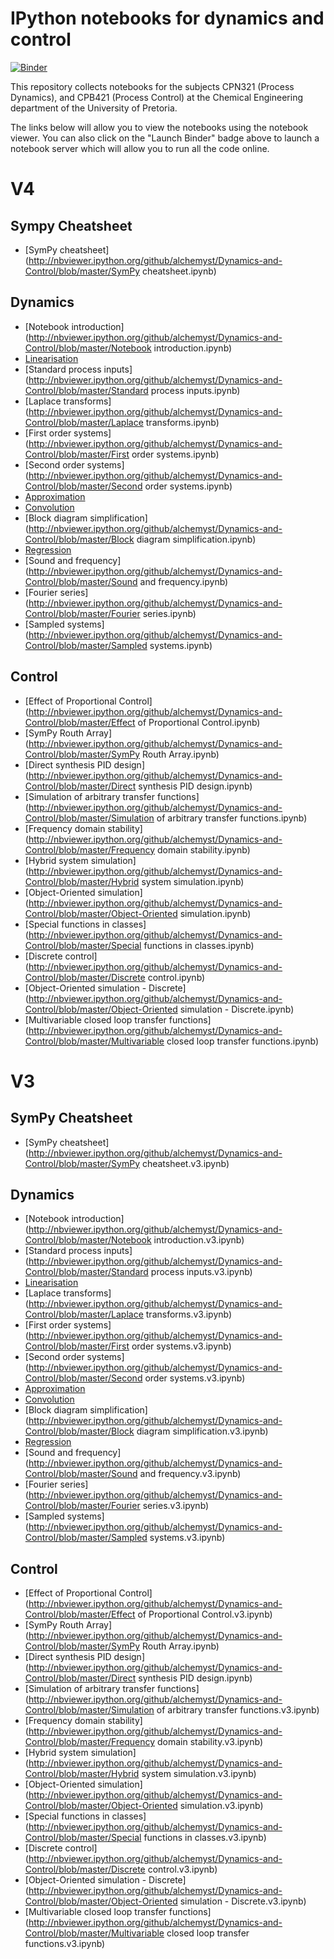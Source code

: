 IPython notebooks for dynamics and control
==========================================

[![Binder](http://mybinder.org/badge.svg)](http://mybinder.org/repo/alchemyst/Dynamics-and-Control)

This repository collects notebooks for the subjects CPN321 (Process Dynamics), and CPB421 (Process Control) at the Chemical Engineering department of the University of Pretoria.

The links below will allow you to view the notebooks using the notebook viewer. You can also click on the "Launch Binder" badge above to launch a notebook server which will allow you to run all the code online.

V4
==

Sympy Cheatsheet
----------------
* [SymPy cheatsheet](http://nbviewer.ipython.org/github/alchemyst/Dynamics-and-Control/blob/master/SymPy cheatsheet.ipynb)

Dynamics
--------

* [Notebook introduction](http://nbviewer.ipython.org/github/alchemyst/Dynamics-and-Control/blob/master/Notebook introduction.ipynb)
* [Linearisation](http://nbviewer.ipython.org/github/alchemyst/Dynamics-and-Control/blob/master/Linearisation.ipynb)
* [Standard process inputs](http://nbviewer.ipython.org/github/alchemyst/Dynamics-and-Control/blob/master/Standard process inputs.ipynb)
* [Laplace transforms](http://nbviewer.ipython.org/github/alchemyst/Dynamics-and-Control/blob/master/Laplace transforms.ipynb)
* [First order systems](http://nbviewer.ipython.org/github/alchemyst/Dynamics-and-Control/blob/master/First order systems.ipynb)
* [Second order systems](http://nbviewer.ipython.org/github/alchemyst/Dynamics-and-Control/blob/master/Second order systems.ipynb)
* [Approximation](http://nbviewer.ipython.org/github/alchemyst/Dynamics-and-Control/blob/master/Approximation.ipynb)
* [Convolution](http://nbviewer.ipython.org/github/alchemyst/Dynamics-and-Control/blob/master/Convolution.ipynb)
* [Block diagram simplification](http://nbviewer.ipython.org/github/alchemyst/Dynamics-and-Control/blob/master/Block diagram simplification.ipynb)
* [Regression](http://nbviewer.ipython.org/github/alchemyst/Dynamics-and-Control/blob/master/Regression.ipynb)
* [Sound and frequency](http://nbviewer.ipython.org/github/alchemyst/Dynamics-and-Control/blob/master/Sound and frequency.ipynb)
* [Fourier series](http://nbviewer.ipython.org/github/alchemyst/Dynamics-and-Control/blob/master/Fourier series.ipynb)
* [Sampled systems](http://nbviewer.ipython.org/github/alchemyst/Dynamics-and-Control/blob/master/Sampled systems.ipynb)

Control
-------
* [Effect of Proportional Control](http://nbviewer.ipython.org/github/alchemyst/Dynamics-and-Control/blob/master/Effect of Proportional Control.ipynb)
* [SymPy Routh Array](http://nbviewer.ipython.org/github/alchemyst/Dynamics-and-Control/blob/master/SymPy Routh Array.ipynb)
* [Direct synthesis PID design](http://nbviewer.ipython.org/github/alchemyst/Dynamics-and-Control/blob/master/Direct synthesis PID design.ipynb)
* [Simulation of arbitrary transfer functions](http://nbviewer.ipython.org/github/alchemyst/Dynamics-and-Control/blob/master/Simulation of arbitrary transfer functions.ipynb)
* [Frequency domain stability](http://nbviewer.ipython.org/github/alchemyst/Dynamics-and-Control/blob/master/Frequency domain stability.ipynb)
* [Hybrid system simulation](http://nbviewer.ipython.org/github/alchemyst/Dynamics-and-Control/blob/master/Hybrid system simulation.ipynb)
* [Object-Oriented simulation](http://nbviewer.ipython.org/github/alchemyst/Dynamics-and-Control/blob/master/Object-Oriented simulation.ipynb)
* [Special functions in classes](http://nbviewer.ipython.org/github/alchemyst/Dynamics-and-Control/blob/master/Special functions in classes.ipynb)
* [Discrete control](http://nbviewer.ipython.org/github/alchemyst/Dynamics-and-Control/blob/master/Discrete control.ipynb)
* [Object-Oriented simulation - Discrete](http://nbviewer.ipython.org/github/alchemyst/Dynamics-and-Control/blob/master/Object-Oriented simulation - Discrete.ipynb)
* [Multivariable closed loop transfer functions](http://nbviewer.ipython.org/github/alchemyst/Dynamics-and-Control/blob/master/Multivariable closed loop transfer functions.ipynb)

V3
==

SymPy Cheatsheet
----------------
* [SymPy cheatsheet](http://nbviewer.ipython.org/github/alchemyst/Dynamics-and-Control/blob/master/SymPy cheatsheet.v3.ipynb)


Dynamics
--------

* [Notebook introduction](http://nbviewer.ipython.org/github/alchemyst/Dynamics-and-Control/blob/master/Notebook introduction.v3.ipynb)
* [Standard process inputs](http://nbviewer.ipython.org/github/alchemyst/Dynamics-and-Control/blob/master/Standard process inputs.v3.ipynb)
* [Linearisation](http://nbviewer.ipython.org/github/alchemyst/Dynamics-and-Control/blob/master/Linearisation.v3.ipynb)
* [Laplace transforms](http://nbviewer.ipython.org/github/alchemyst/Dynamics-and-Control/blob/master/Laplace transforms.v3.ipynb)
* [First order systems](http://nbviewer.ipython.org/github/alchemyst/Dynamics-and-Control/blob/master/First order systems.v3.ipynb)
* [Second order systems](http://nbviewer.ipython.org/github/alchemyst/Dynamics-and-Control/blob/master/Second order systems.v3.ipynb)
* [Approximation](http://nbviewer.ipython.org/github/alchemyst/Dynamics-and-Control/blob/master/Approximation.v3.ipynb)
* [Convolution](http://nbviewer.ipython.org/github/alchemyst/Dynamics-and-Control/blob/master/Convolution.v3.ipynb)
* [Block diagram simplification](http://nbviewer.ipython.org/github/alchemyst/Dynamics-and-Control/blob/master/Block diagram simplification.v3.ipynb)
* [Regression](http://nbviewer.ipython.org/github/alchemyst/Dynamics-and-Control/blob/master/Regression.v3.ipynb)
* [Sound and frequency](http://nbviewer.ipython.org/github/alchemyst/Dynamics-and-Control/blob/master/Sound and frequency.v3.ipynb)
* [Fourier series](http://nbviewer.ipython.org/github/alchemyst/Dynamics-and-Control/blob/master/Fourier series.v3.ipynb)
* [Sampled systems](http://nbviewer.ipython.org/github/alchemyst/Dynamics-and-Control/blob/master/Sampled systems.v3.ipynb)

Control
-------

* [Effect of Proportional Control](http://nbviewer.ipython.org/github/alchemyst/Dynamics-and-Control/blob/master/Effect of Proportional Control.v3.ipynb)
* [SymPy Routh Array](http://nbviewer.ipython.org/github/alchemyst/Dynamics-and-Control/blob/master/SymPy Routh Array.ipynb)
* [Direct synthesis PID design](http://nbviewer.ipython.org/github/alchemyst/Dynamics-and-Control/blob/master/Direct synthesis PID design.ipynb)
* [Simulation of arbitrary transfer functions](http://nbviewer.ipython.org/github/alchemyst/Dynamics-and-Control/blob/master/Simulation of arbitrary transfer functions.v3.ipynb)
* [Frequency domain stability](http://nbviewer.ipython.org/github/alchemyst/Dynamics-and-Control/blob/master/Frequency domain stability.v3.ipynb)
* [Hybrid system simulation](http://nbviewer.ipython.org/github/alchemyst/Dynamics-and-Control/blob/master/Hybrid system simulation.v3.ipynb)
* [Object-Oriented simulation](http://nbviewer.ipython.org/github/alchemyst/Dynamics-and-Control/blob/master/Object-Oriented simulation.v3.ipynb)
* [Special functions in classes](http://nbviewer.ipython.org/github/alchemyst/Dynamics-and-Control/blob/master/Special functions in classes.v3.ipynb)
* [Discrete control](http://nbviewer.ipython.org/github/alchemyst/Dynamics-and-Control/blob/master/Discrete control.v3.ipynb)
* [Object-Oriented simulation - Discrete](http://nbviewer.ipython.org/github/alchemyst/Dynamics-and-Control/blob/master/Object-Oriented simulation - Discrete.v3.ipynb)
* [Multivariable closed loop transfer functions](http://nbviewer.ipython.org/github/alchemyst/Dynamics-and-Control/blob/master/Multivariable closed loop transfer functions.v3.ipynb)

